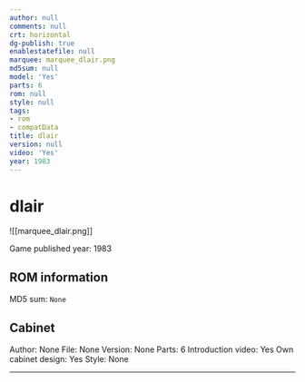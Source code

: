 ```yaml
---
author: null
comments: null
crt: horizontal
dg-publish: true
enablestatefile: null
marquee: marquee_dlair.png
md5sum: null
model: 'Yes'
parts: 6
rom: null
style: null
tags:
- rom
- compatData
title: dlair
version: null
video: 'Yes'
year: 1983
---
```


# dlair

![[marquee_dlair.png]]

Game published year: 1983

## ROM information

MD5 sum: `None` 

## Cabinet

Author: None
File: None
Version: None
Parts: 6
Introduction video: Yes
Own cabinet design: Yes
Style: None

---

